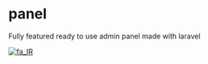 # panel
Fully featured ready to use admin panel made with laravel

[![fa_IR](https://img.shields.io/badge/lang-fa__IR-1E90FF?style=for-the-badge&logo=googletranslate&logoColor=white)](README.fa.md)

